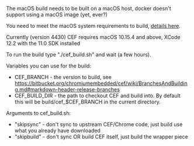 The macOS build needs to be built on a macOS host, docker doesn't support using a macOS image (yet, ever?)

You need to meet the macOS system requirements to build, [details here](https://bitbucket.org/chromiumembedded/cef/wiki/BranchesAndBuilding.md#markdown-header-release-branches).

Currently (version 4430) CEF requires macOS 10.15.4 and above, XCode 12.2  with the 11.0 SDK installed

To run the build type "./cef_build.sh" and wait (a few hours). 

Variables you can use for the build:
* CEF_BRANCH  - the version to build, see https://bitbucket.org/chromiumembedded/cef/wiki/BranchesAndBuilding.md#markdown-header-release-branches 
* CEF_BUILD_DIR - the path to checkout CEF and build into. By default this will be build/cef_$CEF_BRANCH in the current directory.

Arguments to cef_build.sh:
* "skipsync" - don't sync to upstream CEF/Chrome code, just build use what you already have downloaded
* "skipbuild" - don't sync OR build CEF itself, just build the wrapper piece